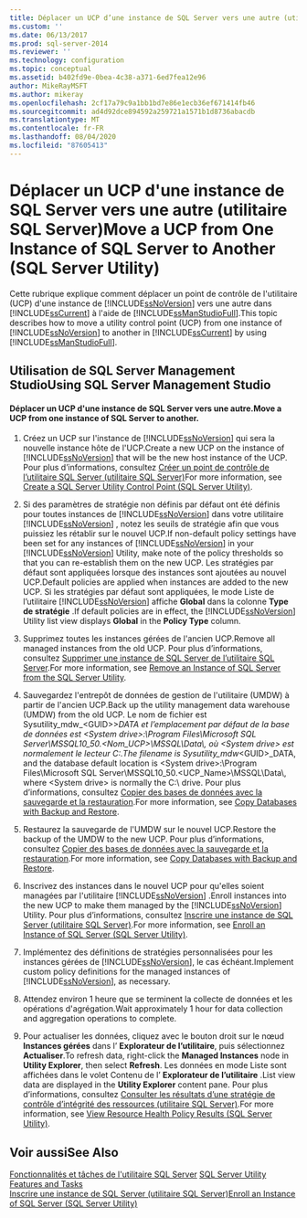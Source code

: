 ```yaml
---
title: Déplacer un UCP d’une instance de SQL Server vers une autre (utilitaire SQL Server) | Microsoft Docs
ms.custom: ''
ms.date: 06/13/2017
ms.prod: sql-server-2014
ms.reviewer: ''
ms.technology: configuration
ms.topic: conceptual
ms.assetid: b402fd9e-0bea-4c38-a371-6ed7fea12e96
author: MikeRayMSFT
ms.author: mikeray
ms.openlocfilehash: 2cf17a79c9a1bb1bd7e86e1ecb36ef671414fb46
ms.sourcegitcommit: ad4d92dce894592a259721a1571b1d8736abacdb
ms.translationtype: MT
ms.contentlocale: fr-FR
ms.lasthandoff: 08/04/2020
ms.locfileid: "87605413"
---
```

# <a name="move-a-ucp-from-one-instance-of-sql-server-to-another-sql-server-utility"></a><span data-ttu-id="dade9-102">Déplacer un UCP d'une instance de SQL Server vers une autre (utilitaire SQL Server)</span><span class="sxs-lookup"><span data-stu-id="dade9-102">Move a UCP from One Instance of SQL Server to Another (SQL Server Utility)</span></span>
  <span data-ttu-id="dade9-103">Cette rubrique explique comment déplacer un point de contrôle de l'utilitaire (UCP) d'une instance de [!INCLUDE[ssNoVersion](../../includes/ssnoversion-md.md)] vers une autre dans [!INCLUDE[ssCurrent](../../includes/sscurrent-md.md)] à l'aide de [!INCLUDE[ssManStudioFull](../../includes/ssmanstudiofull-md.md)].</span><span class="sxs-lookup"><span data-stu-id="dade9-103">This topic describes how to move a utility control point (UCP) from one instance of [!INCLUDE[ssNoVersion](../../includes/ssnoversion-md.md)] to another in [!INCLUDE[ssCurrent](../../includes/sscurrent-md.md)] by using [!INCLUDE[ssManStudioFull](../../includes/ssmanstudiofull-md.md)].</span></span>  
  
##  <a name="using-sql-server-management-studio"></a><a name="SSMSProcedure"></a> <span data-ttu-id="dade9-104">Utilisation de SQL Server Management Studio</span><span class="sxs-lookup"><span data-stu-id="dade9-104">Using SQL Server Management Studio</span></span>  
  
#### <a name="move-a-ucp-from-one-instance-of-sql-server-to-another"></a><span data-ttu-id="dade9-105">Déplacer un UCP d'une instance de SQL Server vers une autre.</span><span class="sxs-lookup"><span data-stu-id="dade9-105">Move a UCP from one instance of SQL Server to another.</span></span>  
  
1.  <span data-ttu-id="dade9-106">Créez un UCP sur l'instance de [!INCLUDE[ssNoVersion](../../includes/ssnoversion-md.md)] qui sera la nouvelle instance hôte de l'UCP.</span><span class="sxs-lookup"><span data-stu-id="dade9-106">Create a new UCP on the instance of [!INCLUDE[ssNoVersion](../../includes/ssnoversion-md.md)] that will be the new host instance of the UCP.</span></span> <span data-ttu-id="dade9-107">Pour plus d’informations, consultez [Créer un point de contrôle de l’utilitaire SQL Server &#40;utilitaire SQL Server&#41;](create-a-sql-server-utility-control-point-sql-server-utility.md)</span><span class="sxs-lookup"><span data-stu-id="dade9-107">For more information, see [Create a SQL Server Utility Control Point &#40;SQL Server Utility&#41;](create-a-sql-server-utility-control-point-sql-server-utility.md).</span></span>  
  
2.  <span data-ttu-id="dade9-108">Si des paramètres de stratégie non définis par défaut ont été définis pour toutes instances de [!INCLUDE[ssNoVersion](../../includes/ssnoversion-md.md)] dans votre utilitaire [!INCLUDE[ssNoVersion](../../includes/ssnoversion-md.md)] , notez les seuils de stratégie afin que vous puissiez les rétablir sur le nouvel UCP.</span><span class="sxs-lookup"><span data-stu-id="dade9-108">If non-default policy settings have been set for any instances of [!INCLUDE[ssNoVersion](../../includes/ssnoversion-md.md)] in your [!INCLUDE[ssNoVersion](../../includes/ssnoversion-md.md)] Utility, make note of the policy thresholds so that you can re-establish them on the new UCP.</span></span> <span data-ttu-id="dade9-109">Les stratégies par défaut sont appliquées lorsque des instances sont ajoutées au nouvel UCP.</span><span class="sxs-lookup"><span data-stu-id="dade9-109">Default policies are applied when instances are added to the new UCP.</span></span> <span data-ttu-id="dade9-110">Si les stratégies par défaut sont appliquées, le mode Liste de l’utilitaire [!INCLUDE[ssNoVersion](../../includes/ssnoversion-md.md)] affiche **Global** dans la colonne **Type de stratégie** .</span><span class="sxs-lookup"><span data-stu-id="dade9-110">If default policies are in effect, the [!INCLUDE[ssNoVersion](../../includes/ssnoversion-md.md)] Utility list view displays **Global** in the **Policy Type** column.</span></span>  
  
3.  <span data-ttu-id="dade9-111">Supprimez toutes les instances gérées de l'ancien UCP.</span><span class="sxs-lookup"><span data-stu-id="dade9-111">Remove all managed instances from the old UCP.</span></span> <span data-ttu-id="dade9-112">Pour plus d’informations, consultez [Supprimer une instance de SQL Server de l’utilitaire SQL Server](remove-an-instance-of-sql-server-from-the-sql-server-utility.md).</span><span class="sxs-lookup"><span data-stu-id="dade9-112">For more information, see [Remove an Instance of SQL Server from the SQL Server Utility](remove-an-instance-of-sql-server-from-the-sql-server-utility.md).</span></span>  
  
4.  <span data-ttu-id="dade9-113">Sauvegardez l'entrepôt de données de gestion de l'utilitaire (UMDW) à partir de l'ancien UCP.</span><span class="sxs-lookup"><span data-stu-id="dade9-113">Back up the utility management data warehouse (UMDW) from the old UCP.</span></span> <span data-ttu-id="dade9-114">Le nom de fichier est Sysutility_mdw_\<GUID>>_DATA et l’emplacement par défaut de la base de données est \<System drive>:\Program Files\Microsoft SQL Server\MSSQL10_50.<Nom_UCP>\MSSQL\Data\\, où \<System drive> est normalement le lecteur C:\.</span><span class="sxs-lookup"><span data-stu-id="dade9-114">The filename is Sysutility_mdw_\<GUID>_DATA, and the database default location is \<System drive>:\Program Files\Microsoft SQL Server\MSSQL10_50.<UCP_Name>\MSSQL\Data\\, where \<System drive> is normally the C:\ drive.</span></span> <span data-ttu-id="dade9-115">Pour plus d’informations, consultez [Copier des bases de données avec la sauvegarde et la restauration](../databases/copy-databases-with-backup-and-restore.md).</span><span class="sxs-lookup"><span data-stu-id="dade9-115">For more information, see [Copy Databases with Backup and Restore](../databases/copy-databases-with-backup-and-restore.md).</span></span>  
  
5.  <span data-ttu-id="dade9-116">Restaurez la sauvegarde de l'UMDW sur le nouvel UCP.</span><span class="sxs-lookup"><span data-stu-id="dade9-116">Restore the backup of the UMDW to the new UCP.</span></span> <span data-ttu-id="dade9-117">Pour plus d’informations, consultez [Copier des bases de données avec la sauvegarde et la restauration](../databases/copy-databases-with-backup-and-restore.md).</span><span class="sxs-lookup"><span data-stu-id="dade9-117">For more information, see [Copy Databases with Backup and Restore](../databases/copy-databases-with-backup-and-restore.md).</span></span>  
  
6.  <span data-ttu-id="dade9-118">Inscrivez des instances dans le nouvel UCP pour qu'elles soient managées par l'utilitaire [!INCLUDE[ssNoVersion](../../includes/ssnoversion-md.md)] .</span><span class="sxs-lookup"><span data-stu-id="dade9-118">Enroll instances into the new UCP to make them managed by the [!INCLUDE[ssNoVersion](../../includes/ssnoversion-md.md)] Utility.</span></span> <span data-ttu-id="dade9-119">Pour plus d’informations, consultez [Inscrire une instance de SQL Server &#40;utilitaire SQL Server&#41;](enroll-an-instance-of-sql-server-sql-server-utility.md).</span><span class="sxs-lookup"><span data-stu-id="dade9-119">For more information, see [Enroll an Instance of SQL Server &#40;SQL Server Utility&#41;](enroll-an-instance-of-sql-server-sql-server-utility.md).</span></span>  
  
7.  <span data-ttu-id="dade9-120">Implémentez des définitions de stratégies personnalisées pour les instances gérées de [!INCLUDE[ssNoVersion](../../includes/ssnoversion-md.md)], le cas échéant.</span><span class="sxs-lookup"><span data-stu-id="dade9-120">Implement custom policy definitions for the managed instances of [!INCLUDE[ssNoVersion](../../includes/ssnoversion-md.md)], as necessary.</span></span>  
  
8.  <span data-ttu-id="dade9-121">Attendez environ 1 heure que se terminent la collecte de données et les opérations d'agrégation.</span><span class="sxs-lookup"><span data-stu-id="dade9-121">Wait approximately 1 hour for data collection and aggregation operations to complete.</span></span>  
  
9. <span data-ttu-id="dade9-122">Pour actualiser les données, cliquez avec le bouton droit sur le nœud **Instances gérées** dans l’ **Explorateur de l’utilitaire**, puis sélectionnez **Actualiser**.</span><span class="sxs-lookup"><span data-stu-id="dade9-122">To refresh data, right-click the **Managed Instances** node in **Utility Explorer**, then select **Refresh**.</span></span> <span data-ttu-id="dade9-123">Les données en mode Liste sont affichées dans le volet Contenu de l’ **Explorateur de l’utilitaire** .</span><span class="sxs-lookup"><span data-stu-id="dade9-123">List view data are displayed in the **Utility Explorer** content pane.</span></span> <span data-ttu-id="dade9-124">Pour plus d’informations, consultez [Consulter les résultats d’une stratégie de contrôle d’intégrité des ressources &#40;utilitaire SQL Server&#41;](view-resource-health-policy-results-sql-server-utility.md).</span><span class="sxs-lookup"><span data-stu-id="dade9-124">For more information, see [View Resource Health Policy Results &#40;SQL Server Utility&#41;](view-resource-health-policy-results-sql-server-utility.md).</span></span>  
  
## <a name="see-also"></a><span data-ttu-id="dade9-125">Voir aussi</span><span class="sxs-lookup"><span data-stu-id="dade9-125">See Also</span></span>  
 <span data-ttu-id="dade9-126">[Fonctionnalités et tâches de l'utilitaire SQL Server](sql-server-utility-features-and-tasks.md) </span><span class="sxs-lookup"><span data-stu-id="dade9-126">[SQL Server Utility Features and Tasks](sql-server-utility-features-and-tasks.md) </span></span>  
 [<span data-ttu-id="dade9-127">Inscrire une instance de SQL Server &#40;utilitaire SQL Server&#41;</span><span class="sxs-lookup"><span data-stu-id="dade9-127">Enroll an Instance of SQL Server &#40;SQL Server Utility&#41;</span></span>](enroll-an-instance-of-sql-server-sql-server-utility.md)  
  
  
